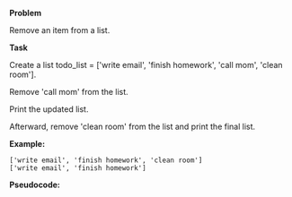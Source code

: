 **Problem**

Remove an item from a list.

**Task**

Create a list todo_list = ['write email', 'finish homework', 'call mom', 'clean room'].

Remove 'call mom' from the list.

Print the updated list.

Afterward, remove 'clean room' from the list and print the final list.

**Example:**  
```
['write email', 'finish homework', 'clean room']
['write email', 'finish homework']
```

**Pseudocode:**
